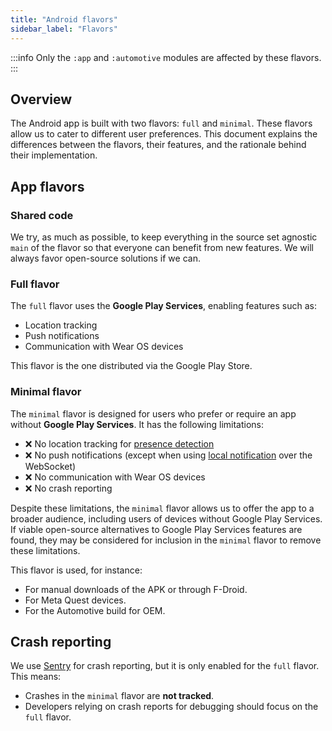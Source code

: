 ```yaml
---
title: "Android flavors"
sidebar_label: "Flavors"
---
```


:::info
Only the `:app` and `:automotive` modules are affected by these flavors.
:::

## Overview

The Android app is built with two flavors: `full` and `minimal`. These flavors allow us to cater to different user preferences. This document explains the differences between the flavors, their features, and the rationale behind their implementation.

## App flavors

### Shared code

We try, as much as possible, to keep everything in the source set agnostic `main` of the flavor so that everyone can benefit from new features. We will always favor open-source solutions if we can.

### Full flavor

The `full` flavor uses the **Google Play Services**, enabling features such as:

- Location tracking
- Push notifications
- Communication with Wear OS devices

This flavor is the one distributed via the Google Play Store.

### Minimal flavor

The `minimal` flavor is designed for users who prefer or require an app without **Google Play Services**. It has the following limitations:

- ❌ No location tracking for [presence detection](https://www.home-assistant.io/getting-started/presence-detection/#adding-zone-presence-detection-with-a-mobile-phone)
- ❌ No push notifications (except when using [local notification](https://companion.home-assistant.io/docs/notifications/notification-local#requirements) over the WebSocket)
- ❌ No communication with Wear OS devices
- ❌ No crash reporting

Despite these limitations, the `minimal` flavor allows us to offer the app to a broader audience, including users of devices without Google Play Services. If viable open-source alternatives to Google Play Services features are found, they may be considered for inclusion in the `minimal` flavor to remove these limitations.

This flavor is used, for instance:

- For manual downloads of the APK or through F-Droid.
- For Meta Quest devices.
- For the Automotive build for OEM.

## Crash reporting

We use [Sentry](https://sentry.io) for crash reporting, but it is only enabled for the `full` flavor. This means:

- Crashes in the `minimal` flavor are **not tracked**.
- Developers relying on crash reports for debugging should focus on the `full` flavor.

